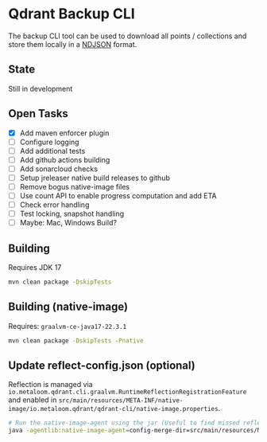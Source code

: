 # Qdrant Backup CLI

The backup CLI tool can be used to download all points / collections and store them locally in a [NDJSON](http://ndjson.org/) format.

## State

Still in development

## Open Tasks

- [x] Add maven enforcer plugin
- [ ] Configure logging
- [ ] Add additional tests
- [ ] Add github actions building
- [ ] Add sonarcloud checks
- [ ] Setup jreleaser native build releases to github
- [ ] Remove bogus native-image files
- [ ] Use count API to enable progress computation and add ETA
- [ ] Check error handling
- [ ] Test locking, snapshot handling
- [ ] Maybe: Mac, Windows Build?

## Building

Requires JDK 17

```bash
mvn clean package -DskipTests
```

## Building (native-image)

Requires: `graalvm-ce-java17-22.3.1`

```bash
mvn clean package -DskipTests -Pnative
```

## Update reflect-config.json (optional)

Reflection is managed via `io.metaloom.qdrant.cli.graalvm.RuntimeReflectionRegistrationFeature` and enabled in `src/main/resources/META-INF/native-image/io.metaloom.qdrant/qdrant-cli/native-image.properties`.

```bash
# Run the native-image-agent using the jar (Useful to find missed reflection invocations)
java -agentlib:native-image-agent=config-merge-dir=src/main/resources/META-INF/native-image/io.metaloom.qdrant/qdrant-cli -jar target/qdrant-cli-0.0.1-SNAPSHOT.jar  backup points -c test -h localhost -p 6333 test.json
```